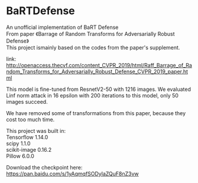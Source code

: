 # BaRTDefense
An unofficial implementation of BaRT Defense  
From paper 《Barrage of Random Transforms for Adversarially Robust Defense》  
This project ismainly based on the codes from the paper's supplement.

link: http://openaccess.thecvf.com/content_CVPR_2019/html/Raff_Barrage_of_Random_Transforms_for_Adversarially_Robust_Defense_CVPR_2019_paper.html

This model is fine-tuned from ResnetV2-50 with 1216 images.
We evaluated Linf norm attack in 16 epsilon with 200 iterations to this model, only 50 images succeed.

We have removed some of transformations from this paper, because they cost too much time.

This project was built in:  
Tensorflow 1.14.0  
scipy 1.1.0  
scikit-image 0.16.2  
Pillow 6.0.0  

Download the checkpoint here:
https://pan.baidu.com/s/1yAqmqfSODylaZQuF8nZ3vw
